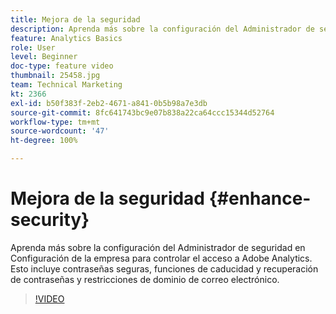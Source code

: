 ```yaml
---
title: Mejora de la seguridad
description: Aprenda más sobre la configuración del Administrador de seguridad en Configuración de la empresa para controlar el acceso a Adobe Analytics.
feature: Analytics Basics
role: User
level: Beginner
doc-type: feature video
thumbnail: 25458.jpg
team: Technical Marketing
kt: 2366
exl-id: b50f383f-2eb2-4671-a841-0b5b98a7e3db
source-git-commit: 8fc641743bc9e07b838a22ca64ccc15344d52764
workflow-type: tm+mt
source-wordcount: '47'
ht-degree: 100%

---
```


# Mejora de la seguridad {#enhance-security}

Aprenda más sobre la configuración del Administrador de seguridad en Configuración de la empresa para controlar el acceso a Adobe Analytics. Esto incluye contraseñas seguras, funciones de caducidad y recuperación de contraseñas y restricciones de dominio de correo electrónico.

>[!VIDEO](https://video.tv.adobe.com/v/40794/?quality=12&learn=on&captions=spa)
